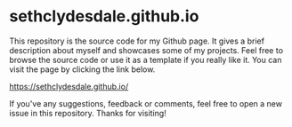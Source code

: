 # sethclydesdale.github.io
This repository is the source code for my Github page. It gives a brief description about myself and showcases some of my projects. Feel free to browse the source code or use it as a template if you really like it. You can visit the page by clicking the link below.

https://sethclydesdale.github.io/

If you've any suggestions, feedback or comments, feel free to open a new issue in this repository. Thanks for visiting!